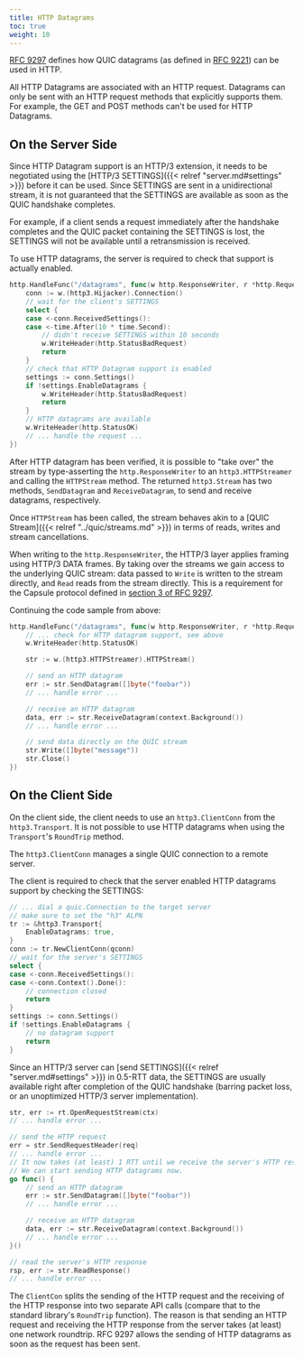 ```yaml
---
title: HTTP Datagrams
toc: true
weight: 10
---
```


[RFC 9297](https://datatracker.ietf.org/doc/rfc9297/) defines how QUIC datagrams (as defined in [RFC 9221](https://datatracker.ietf.org/doc/rfc9221/)) can be used in HTTP.

All HTTP Datagrams are associated with an HTTP request. Datagrams can only be sent with an HTTP request methods that explicitly supports them. For example, the GET and POST methods can't be used for HTTP Datagrams.

## On the Server Side

Since HTTP Datagram support is an HTTP/3 extension, it needs to be negotiated using the [HTTP/3 SETTINGS]({{< relref "server.md#settings" >}}) before it can be used. Since SETTINGS are sent in a unidirectional stream, it is not guaranteed that the SETTINGS are available as soon as the QUIC handshake completes.

For example, if a client sends a request immediately after the handshake completes and the QUIC packet containing the SETTINGS is lost, the SETTINGS will not be available until a retransmission is received.

To use HTTP datagrams, the server is required to check that support is actually enabled.

```go
http.HandleFunc("/datagrams", func(w http.ResponseWriter, r *http.Request) {
	conn := w.(http3.Hijacker).Connection()
	// wait for the client's SETTINGS
	select {
	case <-conn.ReceivedSettings():
	case <-time.After(10 * time.Second):
		// didn't receive SETTINGS within 10 seconds
		w.WriteHeader(http.StatusBadRequest)
		return
	}
	// check that HTTP Datagram support is enabled
	settings := conn.Settings()
	if !settings.EnableDatagrams {
		w.WriteHeader(http.StatusBadRequest)
		return
	}
	// HTTP datagrams are available
	w.WriteHeader(http.StatusOK)
	// ... handle the request ...
})
```

After HTTP datagram has been verified, it is possible to "take over" the stream by type-asserting the `http.ResponseWriter` to an `http3.HTTPStreamer` and calling the `HTTPStream` method. The returned `http3.Stream` has two methods, `SendDatagram` and `ReceiveDatagram`, to send and receive datagrams, respectively.

Once `HTTPStream` has been called, the stream behaves akin to a [QUIC Stream]({{< relref "../quic/streams.md" >}}) in terms of reads, writes and stream cancellations.

When writing to the `http.ResponseWriter`, the HTTP/3 layer applies framing using HTTP/3 DATA frames. By taking over the streams we gain access to the underlying QUIC stream: data passed to `Write` is written to the stream directly, and `Read` reads from the stream directly. This is a requirement for the Capsule protocol defined in [section 3 of RFC 9297](https://datatracker.ietf.org/doc/html/rfc9297#section-3).


Continuing the code sample from above:

```go
http.HandleFunc("/datagrams", func(w http.ResponseWriter, r *http.Request) {
	// ... check for HTTP datagram support, see above
	w.WriteHeader(http.StatusOK)

	str := w.(http3.HTTPStreamer).HTTPStream()

	// send an HTTP datagram
	err := str.SendDatagram([]byte("foobar"))
	// ... handle error ...

	// receive an HTTP datagram
	data, err := str.ReceiveDatagram(context.Background())
	// ... handle error ...

	// send data directly on the QUIC stream
	str.Write([]byte("message"))
	str.Close()
})
```

## On the Client Side

On the client side, the client needs to use an `http3.ClientConn` from the `http3.Transport`. It is not possible to use HTTP datagrams when using the `Transport`'s `RoundTrip` method.

The `http3.ClientConn` manages a single QUIC connection to a remote server.

The client is required to check that the server enabled HTTP datagrams support by checking the SETTINGS:

```go
// ... dial a quic.Connection to the target server
// make sure to set the "h3" ALPN
tr := &http3.Transport{
	EnableDatagrams: true,
}
conn := tr.NewClientConn(qconn)
// wait for the server's SETTINGS
select {
case <-conn.ReceivedSettings():
case <-conn.Context().Done():
	// connection closed
	return
}
settings := conn.Settings()
if !settings.EnableDatagrams {
	// no datagram support
	return
}
```

Since an HTTP/3 server can [send SETTINGS]({{< relref "server.md#settings" >}}) in 0.5-RTT data, the SETTINGS are usually available right after completion of the QUIC handshake (barring packet loss, or an unoptimized HTTP/3 server implementation).

```go
str, err := rt.OpenRequestStream(ctx)
// ... handle error ...

// send the HTTP request
err = str.SendRequestHeader(req)
// ... handle error ...
// It now takes (at least) 1 RTT until we receive the server's HTTP response.
// We can start sending HTTP datagrams now.
go func() {
	// send an HTTP datagram
	err := str.SendDatagram([]byte("foobar"))
	// ... handle error ...

	// receive an HTTP datagram
	data, err := str.ReceiveDatagram(context.Background())
	// ... handle error ...
}()

// read the server's HTTP response
rsp, err := str.ReadResponse()
// ... handle error ...
```

The `ClientCon` splits the sending of the HTTP request and the receiving of the HTTP response into two separate API calls (compare that to the standard library's `RoundTrip` function). The reason is that sending an HTTP request and receiving the HTTP response from the server takes (at least) one network roundtrip. RFC 9297 allows the sending of HTTP datagrams as soon as the request has been sent.
